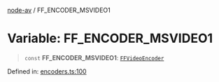 [node-av](../globals.md) / FF\_ENCODER\_MSVIDEO1

# Variable: FF\_ENCODER\_MSVIDEO1

> `const` **FF\_ENCODER\_MSVIDEO1**: [`FFVideoEncoder`](../type-aliases/FFVideoEncoder.md)

Defined in: [encoders.ts:100](https://github.com/seydx/av/blob/f8631fc881b394300b1479f511d55cf1c370a87f/src/constants/encoders.ts#L100)
